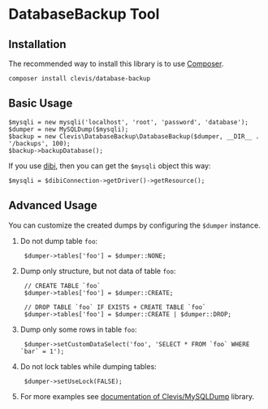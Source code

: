 # DatabaseBackup Tool

## Installation

The recommended way to install this library is to use [Composer](http://getcomposer.org/).

	composer install clevis/database-backup


## Basic Usage

	$mysqli = new mysqli('localhost', 'root', 'password', 'database');
	$dumper = new MySQLDump($mysqli);
	$backup = new Clevis\DatabaseBackup\DatabaseBackup($dumper, __DIR__ . '/backups', 100);
	$backup->backupDatabase();

If you use [dibi](http://dibiphp.com), then you can get the `$mysqli` object this way:

	$mysqli = $dibiConnection->getDriver()->getResource();


## Advanced Usage

You can customize the created dumps by configuring the `$dumper` instance.

1. Do not dump table `foo`:

		$dumper->tables['foo'] = $dumper::NONE;

2. Dump only structure, but not data of table `foo`:

		// CREATE TABLE `foo`
		$dumper->tables['foo'] = $dumper::CREATE;

		// DROP TABLE `foo` IF EXISTS + CREATE TABLE `foo`
		$dumper->tables['foo'] = $dumper::CREATE | $dumper::DROP;

3. Dump only some rows in table `foo`:

		$dumper->setCustomDataSelect('foo', 'SELECT * FROM `foo` WHERE `bar` = 1');

4. Do not lock tables while dumping tables:

		$dumper->setUseLock(FALSE);

5. For more examples see [documentation of Clevis/MySQLDump](https://github.com/Clevis/MySQL-dump) library.
